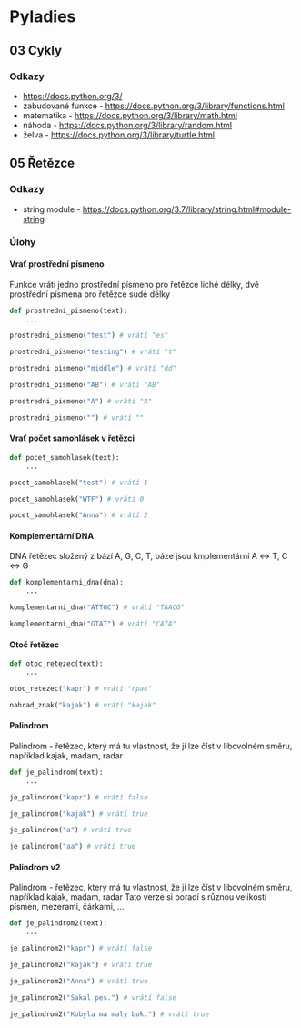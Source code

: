 # Pyladies

## 03 Cykly

### Odkazy

* https://docs.python.org/3/
* zabudované funkce - https://docs.python.org/3/library/functions.html
* matematika - https://docs.python.org/3/library/math.html
* náhoda - https://docs.python.org/3/library/random.html
* želva - https://docs.python.org/3/library/turtle.html

## 05 Řetězce

### Odkazy

* string module - https://docs.python.org/3.7/library/string.html#module-string

### Úlohy

#### Vrať prostřední písmeno

Funkce vrátí jedno prostřední písmeno pro řetězce liché délky, dvě prostřední písmena pro řetězce sudé délky 

```python
def prostredni_pismeno(text):
    ...

prostredni_pismeno("test") # vrátí "es"

prostredni_pismeno("testing") # vrátí "t"

prostredni_pismeno("middle") # vrátí "dd"

prostredni_pismeno("AB") # vrátí "AB"

prostredni_pismeno("A") # vrátí "A"

prostredni_pismeno("") # vrátí ""
```

#### Vrať počet samohlásek v řetězci

```python
def pocet_samohlasek(text):
    ...

pocet_samohlasek("test") # vrátí 1

pocet_samohlasek("WTF") # vrátí 0

pocet_samohlasek("Anna") # vrátí 2
```

#### Komplementární DNA

DNA řetězec složený z bází A, G, C, T, báze jsou kmplementární A ↔ T, C ↔ G

```python
def komplementarni_dna(dna):
    ...

komplementarni_dna("ATTGC") # vrátí "TAACG"

komplementarni_dna("GTAT") # vrátí "CATA"
```

#### Otoč řetězec

```python
def otoc_retezec(text):
    ...

otoc_retezec("kapr") # vrátí "rpak"

nahrad_znak("kajak") # vrátí "kajak"
```

#### Palindrom

Palindrom - řetězec, který má tu vlastnost, že ji lze číst v libovolném směru, například kajak, madam, radar

```python
def je_palindrom(text):
    ...

je_palindrom("kapr") # vrátí false

je_palindrom("kajak") # vrátí true

je_palindrom("a") # vrátí true

je_palindrom("aa") # vrátí true
```

#### Palindrom v2

Palindrom - řetězec, který má tu vlastnost, že ji lze číst v libovolném směru, například kajak, madam, radar
Tato verze si poradí s různou velikostí písmen, mezerami, čárkami, ...

```python
def je_palindrom2(text):
    ...

je_palindrom2("kapr") # vrátí false

je_palindrom2("kajak") # vrátí true

je_palindrom2("Anna") # vrátí true

je_palindrom2("Sakal pes.") # vrátí false

je_palindrom2("Kobyla ma maly bok.") # vrátí true
```

